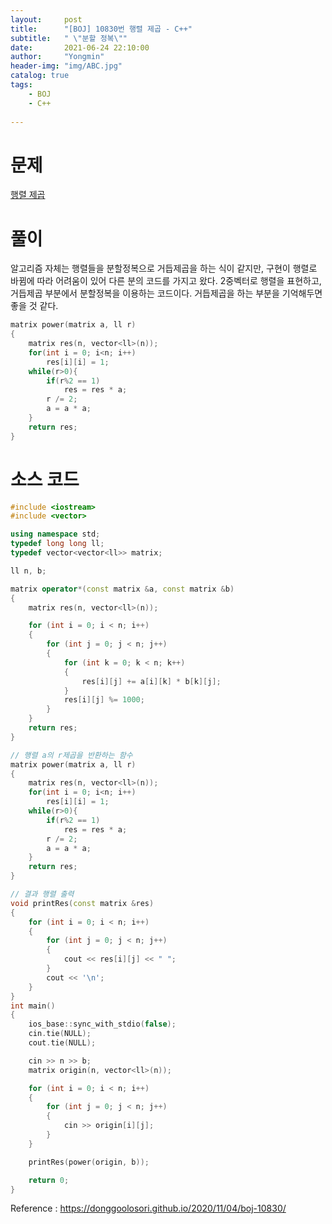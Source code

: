 ```yaml
---
layout:     post
title:      "[BOJ] 10830번 행렬 제곱 - C++"
subtitle:   " \"분할 정복\""
date:       2021-06-24 22:10:00
author:     "Yongmin"
header-img: "img/ABC.jpg"
catalog: true
tags:
    - BOJ
    - C++
  
---
```


# 문제
[행렬 제곱](https://www.acmicpc.net/problem/10830)

# 풀이
알고리즘 자체는 행렬들을 분할정복으로 거듭제곱을 하는 식이 같지만, 구현이 행렬로 바뀜에 따라 어려움이 있어 다른 분의 코드를 가지고 왔다.
2중벡터로 행렬을 표현하고, 거듭제곱 부분에서 분할정복을 이용하는 코드이다.
거듭제곱을 하는 부분을 기억해두면 좋을 것 같다.
``` c++
matrix power(matrix a, ll r)
{
    matrix res(n, vector<ll>(n));
    for(int i = 0; i<n; i++)
        res[i][i] = 1;
    while(r>0){
        if(r%2 == 1)
            res = res * a;
        r /= 2;
        a = a * a;
    }
    return res;
}
```

# 소스 코드
```c++
#include <iostream>
#include <vector>

using namespace std;
typedef long long ll;
typedef vector<vector<ll>> matrix;

ll n, b;

matrix operator*(const matrix &a, const matrix &b)
{
    matrix res(n, vector<ll>(n));

    for (int i = 0; i < n; i++)
    {
        for (int j = 0; j < n; j++)
        {
            for (int k = 0; k < n; k++)
            {
                res[i][j] += a[i][k] * b[k][j];
            }
            res[i][j] %= 1000;
        }
    }
    return res;
}

// 행렬 a의 r제곱을 반환하는 함수
matrix power(matrix a, ll r)
{
    matrix res(n, vector<ll>(n));
    for(int i = 0; i<n; i++)
        res[i][i] = 1;
    while(r>0){
        if(r%2 == 1)
            res = res * a;
        r /= 2;
        a = a * a;
    }
    return res;
}

// 결과 행렬 출력
void printRes(const matrix &res)
{
    for (int i = 0; i < n; i++)
    {
        for (int j = 0; j < n; j++)
        {
            cout << res[i][j] << " ";
        }
        cout << '\n';
    }
}
int main()
{
    ios_base::sync_with_stdio(false);
    cin.tie(NULL);
    cout.tie(NULL);

    cin >> n >> b;
    matrix origin(n, vector<ll>(n));

    for (int i = 0; i < n; i++)
    {
        for (int j = 0; j < n; j++)
        {
            cin >> origin[i][j];
        }
    }

    printRes(power(origin, b));

    return 0;
}
```
Reference : https://donggoolosori.github.io/2020/11/04/boj-10830/
